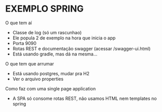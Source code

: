 # EXEMPLO SPRING

O que tem aí

- Classe de log (só um rascunhao)
- Ele popula 2 de exemplo na hora que inicia o app
- Porta 9090
- Rotas REST e documentação swagger (acessar /swagger-ui.html)
- Está usando gradle, mas dá na mesma...

O que tem que arrumar

- Está usando postgres, mudar pra H2
- Ver o arquivo properties

Como faz com uma single page application

- A SPA só consome rotas REST, não usamos HTML nem templates no spring
